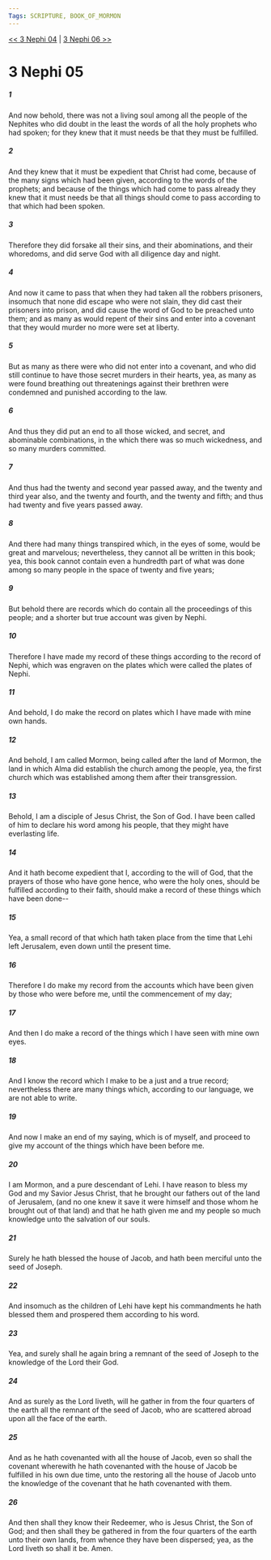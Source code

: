 ```yaml
---
Tags: SCRIPTURE, BOOK_OF_MORMON
---
```


[<< 3 Nephi 04](BOOK_OF_MORMON/11_3_Nephi/3_Nephi_04.md) | [3 Nephi 06 >>](BOOK_OF_MORMON/11_3_Nephi/3_Nephi_06.md)

# 3 Nephi 05

##### 1

And now behold, there was not a living soul among all the people of the Nephites who did doubt in the least the words of all the holy prophets who had spoken; for they knew that it must needs be that they must be fulfilled.

##### 2

And they knew that it must be expedient that Christ had come, because of the many signs which had been given, according to the words of the prophets; and because of the things which had come to pass already they knew that it must needs be that all things should come to pass according to that which had been spoken.

##### 3

Therefore they did forsake all their sins, and their abominations, and their whoredoms, and did serve God with all diligence day and night.

##### 4

And now it came to pass that when they had taken all the robbers prisoners, insomuch that none did escape who were not slain, they did cast their prisoners into prison, and did cause the word of God to be preached unto them; and as many as would repent of their sins and enter into a covenant that they would murder no more were set at liberty.

##### 5

But as many as there were who did not enter into a covenant, and who did still continue to have those secret murders in their hearts, yea, as many as were found breathing out threatenings against their brethren were condemned and punished according to the law.

##### 6

And thus they did put an end to all those wicked, and secret, and abominable combinations, in the which there was so much wickedness, and so many murders committed.

##### 7

And thus had the twenty and second year passed away, and the twenty and third year also, and the twenty and fourth, and the twenty and fifth; and thus had twenty and five years passed away.

##### 8

And there had many things transpired which, in the eyes of some, would be great and marvelous; nevertheless, they cannot all be written in this book; yea, this book cannot contain even a hundredth part of what was done among so many people in the space of twenty and five years;

##### 9

But behold there are records which do contain all the proceedings of this people; and a shorter but true account was given by Nephi.

##### 10

Therefore I have made my record of these things according to the record of Nephi, which was engraven on the plates which were called the plates of Nephi.

##### 11

And behold, I do make the record on plates which I have made with mine own hands.

##### 12

And behold, I am called Mormon, being called after the land of Mormon, the land in which Alma did establish the church among the people, yea, the first church which was established among them after their transgression.

##### 13

Behold, I am a disciple of Jesus Christ, the Son of God. I have been called of him to declare his word among his people, that they might have everlasting life.

##### 14

And it hath become expedient that I, according to the will of God, that the prayers of those who have gone hence, who were the holy ones, should be fulfilled according to their faith, should make a record of these things which have been done--

##### 15

Yea, a small record of that which hath taken place from the time that Lehi left Jerusalem, even down until the present time.

##### 16

Therefore I do make my record from the accounts which have been given by those who were before me, until the commencement of my day;

##### 17

And then I do make a record of the things which I have seen with mine own eyes.

##### 18

And I know the record which I make to be a just and a true record; nevertheless there are many things which, according to our language, we are not able to write.

##### 19

And now I make an end of my saying, which is of myself, and proceed to give my account of the things which have been before me.

##### 20

I am Mormon, and a pure descendant of Lehi. I have reason to bless my God and my Savior Jesus Christ, that he brought our fathers out of the land of Jerusalem, (and no one knew it save it were himself and those whom he brought out of that land) and that he hath given me and my people so much knowledge unto the salvation of our souls.

##### 21

Surely he hath blessed the house of Jacob, and hath been merciful unto the seed of Joseph.

##### 22

And insomuch as the children of Lehi have kept his commandments he hath blessed them and prospered them according to his word.

##### 23

Yea, and surely shall he again bring a remnant of the seed of Joseph to the knowledge of the Lord their God.

##### 24

And as surely as the Lord liveth, will he gather in from the four quarters of the earth all the remnant of the seed of Jacob, who are scattered abroad upon all the face of the earth.

##### 25

And as he hath covenanted with all the house of Jacob, even so shall the covenant wherewith he hath covenanted with the house of Jacob be fulfilled in his own due time, unto the restoring all the house of Jacob unto the knowledge of the covenant that he hath covenanted with them.

##### 26

And then shall they know their Redeemer, who is Jesus Christ, the Son of God; and then shall they be gathered in from the four quarters of the earth unto their own lands, from whence they have been dispersed; yea, as the Lord liveth so shall it be. Amen.
